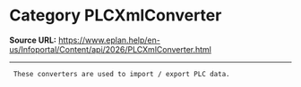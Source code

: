 # Category PLCXmlConverter

**Source URL:** https://www.eplan.help/en-us/Infoportal/Content/api/2026/PLCXmlConverter.html

---

```
 These converters are used to import / export PLC data.
```